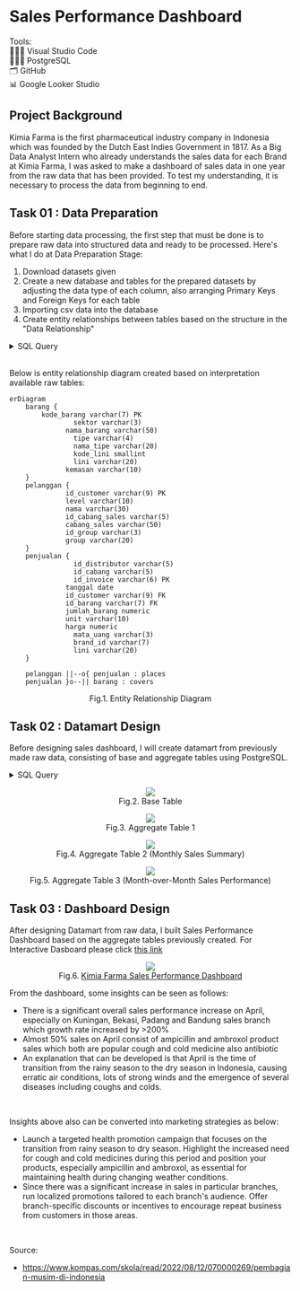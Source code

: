 # Sales Performance Dashboard
Tools: <br>
👩🏻‍💻 Visual Studio Code <br>
👩🏻‍💻 PostgreSQL <br>
🗂️ GitHub <br>
📊 Google Looker Studio

## Project Background 
Kimia Farma is the first pharmaceutical industry company in Indonesia which was founded by the Dutch East Indies Government in 1817. As a Big Data Analyst Intern who already understands the sales data for each Brand at Kimia Farma, I was asked to make a dashboard of sales data in one year from the raw data that has been provided. To test my understanding, it is necessary to process the data from beginning to end.

## Task 01 : Data Preparation
Before starting data processing, the first step that must be done is to prepare raw data into structured data and ready to be processed. Here's what I do at Data Preparation Stage:

1. Download datasets given
2. Create a new database and tables for the prepared datasets by adjusting the data type of each column, also arranging Primary Keys and Foreign Keys for each table
3. Importing csv data into the database
4. Create entity relationships between tables based on the structure in the "Data Relationship"

<details>
  <summary>SQL Query</summary>
  
  ```sql
  -- Data Preparation --
-- Create new schema -- 
CREATE SCHEMA IF NOT EXISTS data;

-- Create table from dataset --
CREATE TABLE IF NOT EXISTS data.barang
(
	kode_barang varchar(7) PRIMARY KEY,
	sektor varchar(3),
	nama_barang varchar(50),
	tipe varchar(4),
	nama_tipe varchar(20),
	kode_lini smallint,
	lini varchar(20),
	kemasan varchar(10)
);
CREATE TABLE IF NOT EXISTS data.pelanggan
(
	id_customer varchar(9),
	"level" varchar(10),
	nama varchar(30),
	id_cabang_sales varchar(5),
	cabang_sales varchar(50),
	id_group varchar(3),
	"group" varchar(20)
);

CREATE TABLE IF NOT EXISTS data.penjualan 
(
	id_distributor varchar(5),
	id_cabang varchar(5),
	id_invoice varchar(6) PRIMARY KEY,
	tanggal date,
	id_customer varchar(9) references pelanggan(id_customer),
	id_barang varchar(7) references barang(kode_barang),
	jumlah_barang numeric,
	unit varchar(10),
	harga numeric,
	mata_uang varchar(3),
	brand_id varchar(7),
	lini varchar(20)
);

-- Change Date Style --
ALTER DATABASE kimia_farma
    SET "DateStyle" TO 'ISO, DMY';
  ```
</details>
<br>

Below is entity relationship diagram created based on interpretation available raw tables:

```mermaid
erDiagram
    barang {
      	kode_barang varchar(7) PK
				sektor varchar(3)
			  nama_barang varchar(50)
				tipe varchar(4)
				nama_tipe varchar(20)
				kode_lini smallint
				lini varchar(20) 
			  kemasan varchar(10)
    }    
    pelanggan {
			  id_customer varchar(9) PK
			  level varchar(10)
			  nama varchar(30)
			  id_cabang_sales varchar(5)
			  cabang_sales varchar(50)
			  id_group varchar(3)
			  group varchar(20)
    }   
    penjualan {
				id_distributor varchar(5)
				id_cabang varchar(5)
				id_invoice varchar(6) PK
			  tanggal date
			  id_customer varchar(9) FK
			  id_barang varchar(7) FK
			  jumlah_barang numeric
			  unit varchar(10)
			  harga numeric
				mata_uang varchar(3)
				brand_id varchar(7)
				lini varchar(20) 
    }   

    pelanggan ||--o{ penjualan : places
    penjualan }o--|| barang : covers
```
<p align="center">
Fig.1. Entity Relationship Diagram
</p>

## Task 02 : Datamart Design
Before designing sales dashboard, I will create datamart from previously made raw data, consisting of base and aggregate tables using PostgreSQL.

<details>
  <summary>SQL Query</summary>
  
  ```sql
-- Create Base Table --
CREATE TABLE data.base_table AS 
	SELECT 
		pj.id_invoice,
		pj.tanggal,
		pl.cabang_sales,
		pl.nama nama_customer,
		pl.group,
		b.nama_barang,
		b.lini brand,
		pj.jumlah_barang,
		pj.unit,
		pj.harga
	FROM
		data.penjualan pj
		JOIN data.pelanggan pl
			ON pl.id_customer = pj.id_customer
		JOIN data.barang b
			ON pj.id_barang = b.kode_barang
;

-- Create Aggregate Table --
CREATE TABLE data.aggregate_table AS
	SELECT
		id_invoice,
		tanggal,
		TO_CHAR(tanggal, 'Mon') bulan, ---Extract month name from date
		cabang_sales,
		nama_customer,
		"group",
		nama_barang,
		brand,
		jumlah_barang,
		unit,
		harga,
		ROUND(jumlah_barang * harga) total_harga ---calculate and round total price
	FROM
		data.base_table
;

-- Create Aggregate Table 2: Monthly Sales Summary --
CREATE TABLE data.monthly_sales AS
	SELECT
		EXTRACT(MONTH FROM tanggal) bulan_num,
		bulan,
		cabang_sales,
		nama_customer,
		nama_barang,
		brand,
		SUM(jumlah_barang) total_qty,
		SUM(total_harga) total_sales,
		SUM(SUM(total_harga)) OVER(PARTITION BY bulan, cabang_sales) branch_total_monthly_sales
	FROM
		data.aggregate_table
	GROUP BY
		1,2, 3, 4, 5, 6
	ORDER BY
		1,3,5
;

-- Create Aggregate Table 3: Month-over-Month Sales Performance --
CREATE TABLE data.mom_growth_rate AS
	SELECT
		DATE_TRUNC('month', tanggal) AS month,
		SUM(total_harga) AS total_sales,
		LAG(SUM(total_harga)) OVER (ORDER BY DATE_TRUNC('month', tanggal)) AS prev_month_sales,
		(SUM(total_harga) - LAG(SUM(total_harga)) OVER (ORDER BY DATE_TRUNC('month', tanggal))) AS monthly_growth,
		CAST(ROUND((SUM(total_harga) - LAG(SUM(total_harga)) OVER (ORDER BY DATE_TRUNC('month', tanggal))) 
			/ LAG(SUM(total_harga)) OVER (ORDER BY DATE_TRUNC('month', tanggal)) * 100) AS text)
			||'%' AS mom_growth_rate
	FROM
	  data.aggregate_table
	GROUP BY
	  1
	ORDER BY
	  DATE_TRUNC('month', tanggal)
;
  ```
</details>

<p align="center">
  <kbd><img src="data/base_table.png"> </kbd> <br>
  Fig.2. Base Table
</p>

<p align="center">
  <kbd><img src="data/agg_table1.png"> </kbd> <br>
  Fig.3. Aggregate Table 1
</p>

<p align="center">
  <kbd><img src="data/agg_table2.png"> </kbd> <br>
  Fig.4. Aggregate Table 2 (Monthly Sales Summary)
</p>

<p align="center">
  <kbd><img src="data/agg_table3.png"> </kbd> <br>
  Fig.5. Aggregate Table 3 (Month-over-Month Sales Performance)
</p>

## Task 03 : Dashboard Design
After designing Datamart from raw data, I built Sales Performance Dashboard based on the aggregate tables previously created. For Interactive Dasboard please click  <a href="https://lookerstudio.google.com/reporting/3987b2f4-1076-4d35-84dc-708d8ee7b846">this link</a>

<p align="center">
  <kbd><img src="data/dashboard_ss.png"> </kbd> <br>
  Fig.6. <a href="https://lookerstudio.google.com/reporting/3987b2f4-1076-4d35-84dc-708d8ee7b846">Kimia Farma Sales Performance Dashboard</a>
</p>

From the dashboard, some insights can be seen as follows:
- There is a significant overall sales performance increase on April, especially on Kuningan, Bekasi, Padang and Bandung sales branch which growth rate increased by >200%
- Almost 50% sales on April consist of ampicillin and ambroxol product sales which both are popular cough and cold medicine also antibiotic
- An explanation that can be developed is that April is the time of transition from the rainy season to the dry season in Indonesia, causing erratic air conditions, lots of strong winds and the emergence of several diseases including coughs and colds.
<br>

Insights above also can be converted into marketing strategies as below:
- Launch a targeted health promotion campaign that focuses on the transition from rainy season to dry season. Highlight the increased need for cough and cold medicines during this period and position your products, especially ampicillin and ambroxol, as essential for maintaining health during changing weather conditions.
- Since there was a significant increase in sales in particular branches, run localized promotions tailored to each branch's audience. Offer branch-specific discounts or incentives to encourage repeat business from customers in those areas.
<br>

Source:
- https://www.kompas.com/skola/read/2022/08/12/070000269/pembagian-musim-di-indonesia
